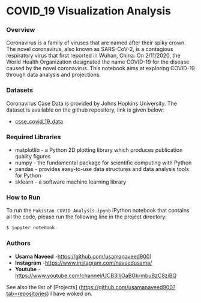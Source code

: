# COVID_19 Visualization Analysis

### Overview
Coronavirus is a family of viruses that are named after their spiky crown. The novel coronavirus, also known as SARS-CoV-2, is a contagious respiratory virus that first reported in Wuhan, China. On 2/11/2020, the World Health Organization designated the name COVID-19 for the disease caused by the novel coronavirus. This notebook aims at exploring COVID-19 through data analysis and projections.

### Datasets
Coronavirus Case Data is provided by Johns Hopkins University. The dataset is available on the github repository, link is given below:
* [csse_covid_19_data](https://github.com/CSSEGISandData/COVID-19/tree/master/csse_covid_19_data)

### Required Libraries
* matplotlib - a Python 2D plotting library which produces publication quality figures
* numpy - the fundamental package for scientific computing with Python
* pandas - provides easy-to-use data structures and data analysis tools for Python
* sklearn - a software machine learning library

### How to Run
To run the `Pakistan COVID Analysis.ipynb` iPython notebook that contains all the code, please run the following line in the project directory:
```sh
$ jupyter notebook
```

### Authors

* **Usama Naveed** -https://github.com/usamanaveed900)
* **Instagram** -https://www.instagram.com/naveedusama/
* **Youtube** -https://www.youtube.com/channel/UCB3IljOaBGkrmbuBzC8ziBQ

See also the list of [Projects] (https://github.com/usamanaveed900?tab=repositories) I have woked on.



